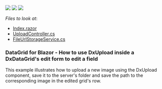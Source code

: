 <!-- default badges list -->
![](https://img.shields.io/endpoint?url=https://codecentral.devexpress.com/api/v1/VersionRange/250005144/20.2.3%2B)
[![](https://img.shields.io/badge/Open_in_DevExpress_Support_Center-FF7200?style=flat-square&logo=DevExpress&logoColor=white)](https://supportcenter.devexpress.com/ticket/details/T873926)
[![](https://img.shields.io/badge/📖_How_to_use_DevExpress_Examples-e9f6fc?style=flat-square)](https://docs.devexpress.com/GeneralInformation/403183)
<!-- default badges end -->
<!-- default file list -->
*Files to look at*:

* [Index.razor](./CS/UsingUploadEditDataGrid/Pages/Index.razor)
* [UploadController.cs](./CS/UsingUploadEditDataGrid/Controllers/UploadController.cs)
* [FileUrlStorageService.cs](./CS/UsingUploadEditDataGrid/Data/FileUrlStorageService.cs)
<!-- default file list end -->

### DataGrid for Blazor - How to use DxUpload inside a DxDataGrid's edit form to edit a field

This example illustrates how to upload a new image using the DxUpload component, save it to the server's folder and save the path to the corresponding image in the edited grid's row.
